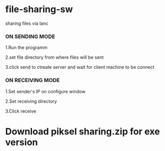 # file-sharing-sw
sharing files via lanc
<h3>ON SENDING MODE</h3>
<p>1.Run the programm</p><p>2.set file directory from where files will be sent</p><p>3.click send to ctreate server and wait for client machine to be connect</p>
<h3>ON RECEIVING MODE</h3>
<p>1.Set sender's IP on configure window</p><p>2.Set receiving directory</p><p>3.Click receive </p>
<h1>Download piksel sharing.zip for exe version</h1>
